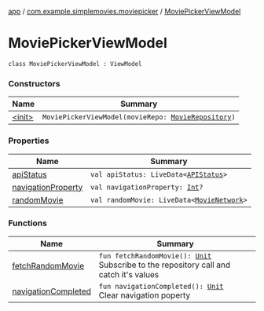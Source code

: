 [app](../../index.md) / [com.example.simplemovies.moviepicker](../index.md) / [MoviePickerViewModel](./index.md)

# MoviePickerViewModel

`class MoviePickerViewModel : ViewModel`

### Constructors

| Name | Summary |
|---|---|
| [&lt;init&gt;](-init-.md) | `MoviePickerViewModel(movieRepo: `[`MovieRepository`](../../com.example.simplemovies.repositories/-movie-repository/index.md)`)` |

### Properties

| Name | Summary |
|---|---|
| [apiStatus](api-status.md) | `val apiStatus: LiveData<`[`APIStatus`](../../com.example.simplemovies.network/-a-p-i-status/index.md)`>` |
| [navigationProperty](navigation-property.md) | `val navigationProperty: `[`Int`](https://kotlinlang.org/api/latest/jvm/stdlib/kotlin/-int/index.html)`?` |
| [randomMovie](random-movie.md) | `val randomMovie: LiveData<`[`MovieNetwork`](../../com.example.simplemovies.domain/-movie-network/index.md)`>` |

### Functions

| Name | Summary |
|---|---|
| [fetchRandomMovie](fetch-random-movie.md) | `fun fetchRandomMovie(): `[`Unit`](https://kotlinlang.org/api/latest/jvm/stdlib/kotlin/-unit/index.html)<br>Subscribe to the repository call and catch it's values |
| [navigationCompleted](navigation-completed.md) | `fun navigationCompleted(): `[`Unit`](https://kotlinlang.org/api/latest/jvm/stdlib/kotlin/-unit/index.html)<br>Clear navigation poperty |
